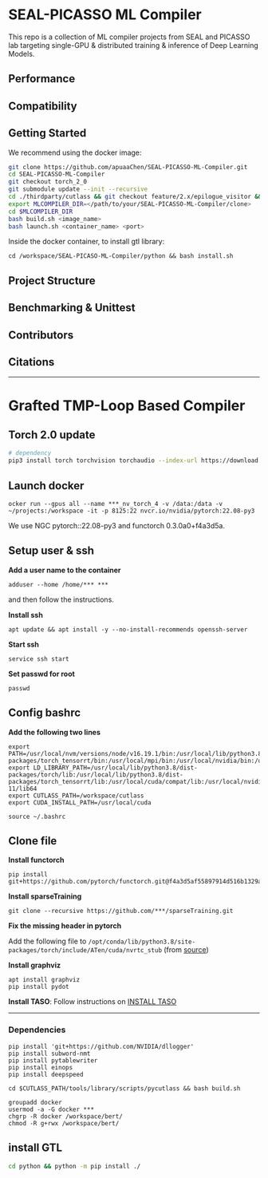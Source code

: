 # SEAL-PICASSO ML Compiler

This repo is a collection of ML compiler projects from SEAL and PICASSO lab 
targeting single-GPU & distributed training & inference of Deep Learning Models.

## Performance

## Compatibility

## Getting Started

We recommend using the docker image:
```bash
git clone https://github.com/apuaaChen/SEAL-PICASSO-ML-Compiler.git
cd SEAL-PICASSO-ML-Compiler
git checkout torch_2_0
git submodule update --init --recursive
cd ./thirdparty/cutlass && git checkout feature/2.x/epilogue_visitor && cd ../../
export MLCOMPILER_DIR=</path/to/your/SEAL-PICASSO-ML-Compiler/clone>
cd $MLCOMPILER_DIR
bash build.sh <image_name>
bash launch.sh <container_name> <port>
```

Inside the docker container, to install gtl library:
```
cd /workspace/SEAL-PICASO-ML-Compiler/python && bash install.sh
```

## Project Structure

## Benchmarking & Unittest

## Contributors

## Citations

****

# Grafted TMP-Loop Based Compiler

## Torch 2.0 update

```bash
# dependency
pip3 install torch torchvision torchaudio --index-url https://download.pytorch.org/whl/cu118 # Due to the old driver version
```

## Launch docker

```shell
ocker run --gpus all --name ***_nv_torch_4 -v /data:/data -v ~/projects:/workspace -it -p 8125:22 nvcr.io/nvidia/pytorch:22.08-py3
```

We use NGC pytorch::22.08-py3 and functorch 0.3.0a0+f4a3d5a.

## Setup user & ssh

**Add a user name to the container**

```shell
adduser --home /home/*** ***
```

and then follow the instructions.

**Install ssh**

```shell
apt update && apt install -y --no-install-recommends openssh-server
```

**Start ssh**

```shell
service ssh start
```

**Set passwd for root**

```
passwd
```



## Config bashrc

**Add the following two lines**

```
export PATH=/usr/local/nvm/versions/node/v16.19.1/bin:/usr/local/lib/python3.8/dist-packages/torch_tensorrt/bin:/usr/local/mpi/bin:/usr/local/nvidia/bin:/usr/local/cuda/bin:/usr/local/sbin:/usr/local/bin:/usr/sbin:/usr/bin:/sbin:/bin:/usr/local/ucx/bin:/opt/tensorrt/bin
export LD_LIBRARY_PATH=/usr/local/lib/python3.8/dist-packages/torch/lib:/usr/local/lib/python3.8/dist-packages/torch_tensorrt/lib:/usr/local/cuda/compat/lib:/usr/local/nvidia/lib:/usr/local/nvidia/lib64:/usr/local/cuda-11/lib64
export CUTLASS_PATH=/workspace/cutlass
export CUDA_INSTALL_PATH=/usr/local/cuda
```

```
source ~/.bashrc
```

## Clone file

**Install functorch**

```
pip install git+https://github.com/pytorch/functorch.git@f4a3d5af55897914d516b1329abf2e7b9e95082d
```

**Install sparseTraining**

```
git clone --recursive https://github.com/***/sparseTraining.git
```

**Fix the missing header in pytorch**

Add the following file to `/opt/conda/lib/python3.8/site-packages/torch/include/ATen/cuda/nvrtc_stub` (from [source](https://github.com/pytorch/pytorch/blob/17540c5c80f5c6cd4e0fee42ec47d881e46f47f9/aten/src/ATen/cuda/nvrtc_stub/ATenNVRTC.h))

**Install graphviz**
```
apt install graphviz
pip install pydot
```

**Install TASO**: 
Follow instructions on [INSTALL TASO](https://github.com/jiazhihao/TASO/blob/master/INSTALL.md)

***
### Dependencies
```shell
pip install 'git+https://github.com/NVIDIA/dllogger'
pip install subword-nmt
pip install pytablewriter
pip install einops
pip install deepspeed
```

```shell
cd $CUTLASS_PATH/tools/library/scripts/pycutlass && bash build.sh
```

```
groupadd docker
usermod -a -G docker ***
chgrp -R docker /workspace/bert/
chmod -R g+rwx /workspace/bert/
```

## install GTL
```bash
cd python && python -m pip install ./
```